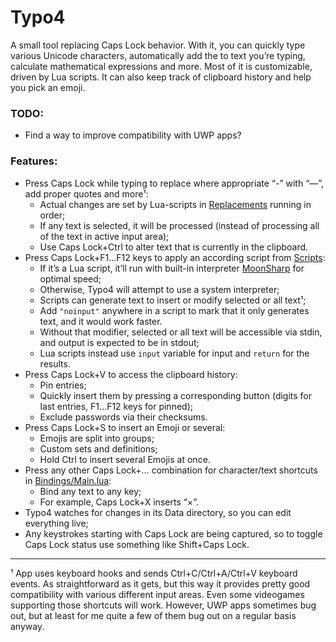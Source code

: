 # Typo4
A small tool replacing Caps Lock behavior. With it, you can quickly type various Unicode characters, 
automatically add the to text you’re typing, calculate mathematical expressions and more. Most of it 
is customizable, driven by Lua scripts. It can also keep track of clipboard history and help you pick
an emoji.

### TODO:

- Find a way to improve compatibility with UWP apps?

### Features:

- Press Caps Lock while typing to replace where appropriate “-” with “—”, add proper quotes and more¹:
  - Actual changes are set by Lua-scripts in [Replacements](https://github.com/gro-ove/typo4/tree/master/Typo4Data/Replacements) running in order;
  - If any text is selected, it will be processed (instead of processing all of the text in active input area);
  - Use Caps Lock+Ctrl to alter text that is currently in the clipboard.
- Press Caps Lock+F1…F12 keys to apply an according script from [Scripts](https://github.com/gro-ove/typo4/tree/master/Typo4Data/Scripts):
  - If it’s a Lua script, it’ll run with built-in interpreter [MoonSharp](https://www.moonsharp.org/) for optimal speed;
  - Otherwise, Typo4 will attempt to use a system interpreter;
  - Scripts can generate text to insert or modify selected or all text¹;
  - Add `"noinput"` anywhere in a script to mark that it only generates text, and it would work faster.
  - Without that modifier, selected or all text will be accessible via stdin, and output is expected to be in stdout;
  - Lua scripts instead use `input` variable for input and `return` for the results.
- Press Caps Lock+V to access the clipboard history:
  - Pin entries;
  - Quickly insert them by pressing a corresponding button (digits for last entries, F1…F12 keys for pinned);
  - Exclude passwords via their checksums.
- Press Caps Lock+S to insert an Emoji or several:
  - Emojis are split into groups;
  - Custom sets and definitions;
  - Hold Ctrl to insert several Emojis at once.
- Press any other Caps Lock+… combination for character/text shortcuts in [Bindings/Main.lua](https://github.com/gro-ove/typo4/blob/master/Typo4Data/Bindings/Main.lua):
  - Bind any text to any key;
  - For example, Caps Lock+X inserts “×”.
- Typo4 watches for changes in its Data directory, so you can edit everything live;
- Any keystrokes starting with Caps Lock are being captured, so to toggle Caps Lock status use something like Shift+Caps Lock.

---

¹ App uses keyboard hooks and sends Ctrl+C/Ctrl+A/Ctrl+V keyboard events. As straightforward as it gets, but this way it provides pretty good compatibility with various different input areas. Even some videogames supporting those shortcuts will work. However, UWP apps sometimes bug out, but at least for me quite a few of them bug out on a regular basis anyway.
